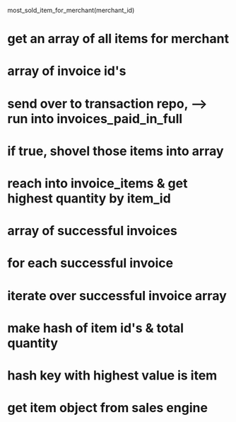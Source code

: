 most_sold_item_for_merchant(merchant_id)

  # get an array of all items for merchant
  # array of invoice id's
  # send over to transaction repo, --> run into invoices_paid_in_full
  # if true, shovel those items into array
  # reach into invoice_items & get highest quantity by item_id

  # array of successful invoices
  # for each successful invoice
  # iterate over successful invoice array
  # make hash of item id's & total quantity
  # hash key with highest value is item
  # get item object from sales engine
